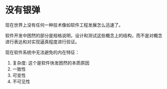 
# 没有银弹
现在世界上没有任何一种技术像如软件工程发展怎么迅速了。

软件开发中困然的部分是规格说明，设计和测试这些概念上的结构，而不是对概念进行表达和对实现逼真程度进行验证。

现在软件系统中无法避免的内在特征：

1. 复杂度: 这个是软件快发困然的本质原因
2. 一致性
3. 可变性
4. 不可见性

